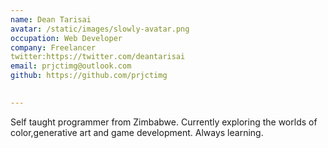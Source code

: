 ```yaml
---
name: Dean Tarisai
avatar: /static/images/slowly-avatar.png
occupation: Web Developer
company: Freelancer
twitter:https://twitter.com/deantarisai
email: prjctimg@outlook.com
github: https://github.com/prjctimg
  

---
```


Self taught programmer from Zimbabwe. Currently exploring the worlds of color,generative art and game development. Always learning.
